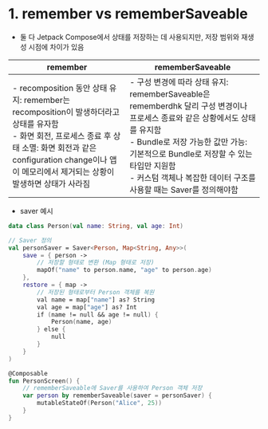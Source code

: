 # 1. remember vs rememberSaveable
- 둘 다 Jetpack Compose에서 상태를 저장하는 데 사용되지만, 저장 범위와 재생성 시점에 차이가 있음

|remember|rememberSaveable|
| - | - |
| - recomposition 동안 상태 유지: remember는 recomposition이 발생하더라고 상태를 유자함<br/>- 화면 회전, 프로세스 종료 후 상태 소멸: 화면 회전과 같은 configuration change이나 앱이 메모리에서 제거되는 상황이 발생하면 상태가 사라짐| - 구성 변경에 따라 상태 유지: rememberSaveable은 rememberdhk 달리 구성 변경이나 프로세스 종료와 같은 상황에서도 상태를 유지함<br/>- Bundle로 저장 가능한 값만 가능: 기본적으로 Bundle로 저장할 수 있는 타입만 지원함<br/>- 커스텀 객체나 복잡한 데이터 구조를 사용할 때는 Saver를 정의해야함|

- saver 예시
```kotlin
data class Person(val name: String, val age: Int)

// Saver 정의
val personSaver = Saver<Person, Map<String, Any>>(
    save = { person ->
        // 저장할 형태로 변환 (Map 형태로 저장)
        mapOf("name" to person.name, "age" to person.age)
    },
    restore = { map ->
        // 저장된 형태로부터 Person 객체를 복원
        val name = map["name"] as? String
        val age = map["age"] as? Int
        if (name != null && age != null) {
            Person(name, age)
        } else {
            null
        }
    }
)

@Composable
fun PersonScreen() {
    // rememberSaveable에 Saver를 사용하여 Person 객체 저장
    var person by rememberSaveable(saver = personSaver) {
        mutableStateOf(Person("Alice", 25))
    }
}
```
